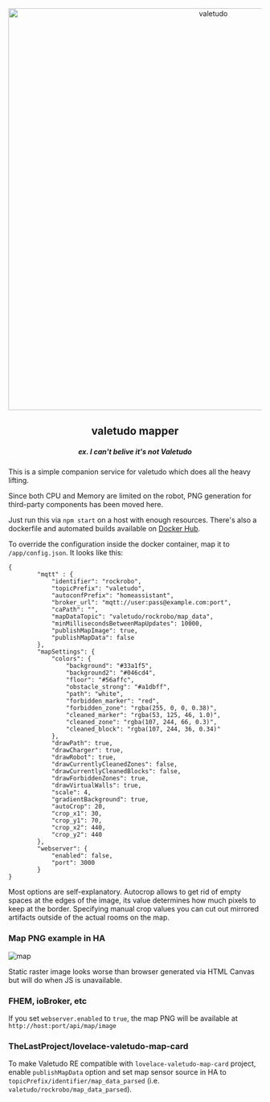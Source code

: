 <div align="center">
    <a href="https://github.com/rand256/valetudo"><img src="https://github.com/rand256/valetudo/blob/testing/assets/logo/valetudo_logo_with_name.svg" width="800" alt="valetudo"></a>
    <p align="center"><h2>valetudo mapper</h2><h5>ex. <em>I can't belive it's not Valetudo</em></h5></p>
</div>
This is a simple companion service for valetudo which does all the heavy lifting.

Since both CPU and Memory are limited on the robot, PNG generation for third-party components has been moved here.

Just run this via `npm start` on a host with enough resources. There's also a dockerfile and automated builds available on [Docker Hub](https://hub.docker.com/r/rand256/valetudo-mapper).

To override the configuration inside the docker container, map it to `/app/config.json`. It looks like this:

```
{
        "mqtt" : {
            "identifier": "rockrobo",
            "topicPrefix": "valetudo",
            "autoconfPrefix": "homeassistant",
            "broker_url": "mqtt://user:pass@example.com:port",
            "caPath": "",
            "mapDataTopic": "valetudo/rockrobo/map_data",
            "minMillisecondsBetweenMapUpdates": 10000,
            "publishMapImage": true,
            "publishMapData": false
        },
        "mapSettings": {
            "colors": {
                "background": "#33a1f5",
                "background2": "#046cd4",
                "floor": "#56affc",
                "obstacle_strong": "#a1dbff",
                "path": "white",
                "forbidden_marker": "red",
                "forbidden_zone": "rgba(255, 0, 0, 0.38)",
                "cleaned_marker": "rgba(53, 125, 46, 1.0)",
                "cleaned_zone": "rgba(107, 244, 66, 0.3)",
                "cleaned_block": "rgba(107, 244, 36, 0.34)"
            },
            "drawPath": true,
            "drawCharger": true,
            "drawRobot": true,
            "drawCurrentlyCleanedZones": false,
            "drawCurrentlyCleanedBlocks": false,
            "drawForbiddenZones": true,
            "drawVirtualWalls": true,
            "scale": 4,
            "gradientBackground": true,
            "autoCrop": 20,
            "crop_x1": 30,
            "crop_y1": 70,
            "crop_x2": 440,
            "crop_y2": 440
        },
        "webserver": {
            "enabled": false,
            "port": 3000
        }
}
```

Most options are self-explanatory. Autocrop allows to get rid of empty spaces at the edges of the image, its value determines how much pixels to keep at the border. Specifying manual crop values you can cut out mirrored artifacts outside of the actual rooms on the map.

### Map PNG example in HA

![map](https://user-images.githubusercontent.com/30267719/67422498-45d8f480-f5db-11e9-8f23-b1472cfb0962.png)

Static raster image looks worse than browser generated via HTML Canvas but will do when JS is unavailable.

### FHEM, ioBroker, etc
If you set `webserver.enabled` to `true`, the map PNG will be available at `http://host:port/api/map/image`

### TheLastProject/lovelace-valetudo-map-card
To make Valetudo RE compatible with `lovelace-valetudo-map-card` project, enable `publishMapData` option and
set map sensor source in HA to `topicPrefix/identifier/map_data_parsed` (i.e. `valetudo/rockrobo/map_data_parsed`).
